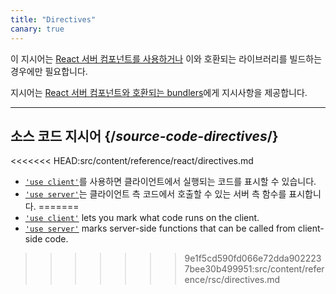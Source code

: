 ```yaml
---
title: "Directives"
canary: true
---
```


<Canary>

이 지시어는 [React 서버 컴포넌트를 사용하거나](/learn/start-a-new-react-project#bleeding-edge-react-frameworks) 이와 호환되는 라이브러리를 빌드하는 경우에만 필요합니다.

</Canary>

<Intro>

지시어는 [React 서버 컴포넌트와 호환되는 bundlers](/learn/start-a-new-react-project#bleeding-edge-react-frameworks)에게 지시사항을 제공합니다.

</Intro>

---

## 소스 코드 지시어 {/*source-code-directives*/}

<<<<<<< HEAD:src/content/reference/react/directives.md
* [`'use client'`](/reference/react/use-client)를 사용하면 클라이언트에서 실행되는 코드를 표시할 수 있습니다.
* [`'use server'`](/reference/react/use-server)는 클라이언트 측 코드에서 호출할 수 있는 서버 측 함수를 표시합니다.
=======
* [`'use client'`](/reference/rsc/use-client) lets you mark what code runs on the client.
* [`'use server'`](/reference/rsc/use-server) marks server-side functions that can be called from client-side code.
>>>>>>> 9e1f5cd590fd066e72dda9022237bee30b499951:src/content/reference/rsc/directives.md
